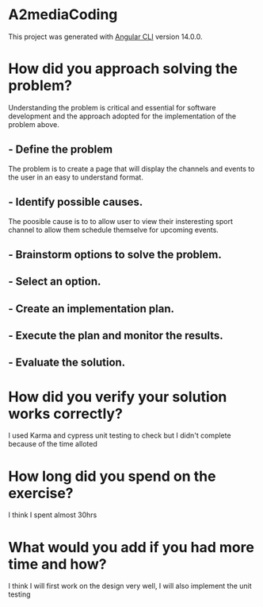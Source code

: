 # A2mediaCoding

This project was generated with [Angular CLI](https://github.com/angular/angular-cli) version 14.0.0.

# How did you approach solving the problem?

Understanding the problem is critical and essential for software development and the approach adopted for the implementation of the problem above.

## - Define the problem
The problem is to create a page that will display the channels and events to the user in an easy to understand format.

## - Identify possible causes.
The poosible cause is to to allow user to view their insteresting sport channel to allow them schedule themselve for upcoming events.

## - Brainstorm options to solve the problem.

## - Select an option.

## - Create an implementation plan.

## - Execute the plan and monitor the results.

## - Evaluate the solution.


# How did you verify your solution works correctly?
I used Karma and cypress unit testing to check but I didn't complete because of the time alloted

# How long did you spend on the exercise?
I think I spent almost 30hrs


# What would you add if you had more time and how?
I think I will first work on the design very well, I will also implement the unit testing
